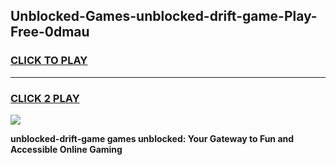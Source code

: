 
## Unblocked-Games-unblocked-drift-game-Play-Free-0dmau
<h3>
<a href="https://premium76.site?title=unblocked-drift-game&ref=09A">CLICK TO PLAY</a></h3>
<hr>

<h3>
<a href="https://premium76.site?title=unblocked-drift-game&ref=09A">CLICK 2 PLAY</a>
  
</h3>

<a href="https://premium76.site?title=unblocked-drift-game&ref=09A"><img src="https://clearcache.store/games.png"></a>


**unblocked-drift-game games unblocked: Your Gateway to Fun and Accessible Online Gaming**
